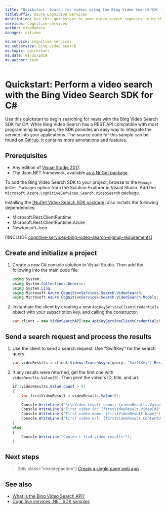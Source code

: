 ```yaml
---
title: "Quickstart: Search for videos using the Bing Video Search SDK for C#"
titleSuffix: Azure Cognitive Services
description: Use this quickstart to send video search requests using the Bing Video Search SDK for C#.
services: cognitive-services
author: mikedodaro
manager: nitinme

ms.service: cognitive-services
ms.subservice: bing-video-search
ms.topic: quickstart
ms.date: 01/31/2019
ms.author: rosh
---
```


# Quickstart: Perform a video search with the Bing Video Search SDK for C\#

Use this quickstart to begin searching for news with the Bing Video Search SDK for C#. While Bing Video Search has a REST API compatible with most programming languages, the SDK provides an easy way to integrate the service into your applications. The source code for this sample can be found on [GitHub](https://github.com/Azure-Samples/cognitive-services-dotnet-sdk-samples/tree/master/BingSearchv7/BingVideoSearch). It contains more annotations and features.

## Prerequisites

* Any edition of [Visual Studio 2017](https://visualstudio.microsoft.com/downloads/).
* The Json.NET framework, available [as a NuGet package](https://www.nuget.org/packages/Newtonsoft.Json/).

To add the Bing Video Search SDK to your project, browse to the `Manage NuGet Packages` option from the Solution Explorer in Visual Studio.  Add the `Microsoft.Azure.CognitiveServices.Search.VideoSearch` package.

Installing the [[NuGet Video Search SDK package]](https://www.nuget.org/packages/Microsoft.Azure.CognitiveServices.Search.VideoSearch/1.2.0) also installs the following dependencies:

* Microsoft.Rest.ClientRuntime
* Microsoft.Rest.ClientRuntime.Azure
* Newtonsoft.Json

[!INCLUDE [cognitive-services-bing-video-search-signup-requirements](../../../../includes/cognitive-services-bing-video-search-signup-requirements.md)]


## Create and initialize a project

1. Create a new C# console solution in Visual Studio. Then add the following into the main code file.

    ```csharp
    using System;
    using System.Collections.Generic;
    using System.Linq;
    using Microsoft.Azure.CognitiveServices.Search.VideoSearch;
    using Microsoft.Azure.CognitiveServices.Search.VideoSearch.Models;
    ```

2. Instantiate the client by creating a new `ApiKeyServiceClientCredentials` object with your subscription key, and calling the constructor.

    ```csharp
    var client = new VideoSearchAPI(new ApiKeyServiceClientCredentials("YOUR-ACCESS-KEY"));
    ```

## Send a search request and process the results

1. Use the client to send a search request. Use "SwiftKey" for the search query.

    ```csharp
    var videoResults = client.Videos.SearchAsync(query: "SwiftKey").Result;
    ```

2. If any results were returned, get the first one with `videoResults.Value[0]`. Then print the video's ID, title, and url.

    ```csharp
    if (videoResults.Value.Count > 0)
    {
        var firstVideoResult = videoResults.Value[0];

        Console.WriteLine($"\r\nVideo result count: {videoResults.Value.Count}");
        Console.WriteLine($"First video id: {firstVideoResult.VideoId}");
        Console.WriteLine($"First video name: {firstVideoResult.Name}");
        Console.WriteLine($"First video url: {firstVideoResult.ContentUrl}");
    }
    else
    {
        Console.WriteLine("Couldn't find video results!");
    }
    ```

## Next steps

> [!div class="nextstepaction"]
> [Create a single page web app](../tutorial-bing-video-search-single-page-app.md)

## See also 

* [What is the Bing Video Search API?](../overview.md)
* [Cognitive services .NET SDK samples](https://github.com/Azure-Samples/cognitive-services-dotnet-sdk-samples/tree/master/BingSearchv7)
